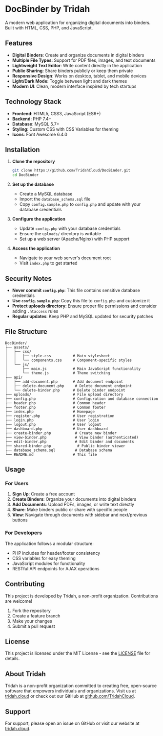 # DocBinder by Tridah

A modern web application for organizing digital documents into binders. Built with HTML, CSS, PHP, and JavaScript.

## Features

- **Digital Binders**: Create and organize documents in digital binders
- **Multiple File Types**: Support for PDF files, images, and text documents
- **Lightweight Text Editor**: Write content directly in the application
- **Public Sharing**: Share binders publicly or keep them private
- **Responsive Design**: Works on desktop, tablet, and mobile devices
- **Light/Dark Mode**: Toggle between light and dark themes
- **Modern UI**: Clean, modern interface inspired by tech startups

## Technology Stack

- **Frontend**: HTML5, CSS3, JavaScript (ES6+)
- **Backend**: PHP 7.4+
- **Database**: MySQL 5.7+
- **Styling**: Custom CSS with CSS Variables for theming
- **Icons**: Font Awesome 6.4.0

## Installation

1. **Clone the repository**
   ```bash
   git clone https://github.com/TridahCloud/DocBinder.git
   cd DocBinder
   ```

2. **Set up the database**
   - Create a MySQL database
   - Import the `database_schema.sql` file
   - Copy `config.sample.php` to `config.php` and update with your database credentials

3. **Configure the application**
   - Update `config.php` with your database credentials
   - Ensure the `uploads/` directory is writable
   - Set up a web server (Apache/Nginx) with PHP support

4. **Access the application**
   - Navigate to your web server's document root
   - Visit `index.php` to get started

## Security Notes

- **Never commit `config.php`**: This file contains sensitive database credentials
- **Use `config.sample.php`**: Copy this file to `config.php` and customize it
- **Protect uploads directory**: Ensure proper file permissions and consider adding `.htaccess` rules
- **Regular updates**: Keep PHP and MySQL updated for security patches

## File Structure

```
DocBinder/
├── assets/
│   ├── css/
│   │   ├── style.css          # Main stylesheet
│   │   └── components.css     # Component-specific styles
│   └── js/
│       ├── main.js            # Main JavaScript functionality
│       └── theme.js           # Theme switching
├── api/
│   ├── add-document.php       # Add document endpoint
│   ├── delete-document.php     # Delete document endpoint
│   └── delete-binder.php      # Delete binder endpoint
├── uploads/                   # File upload directory
├── config.php                 # Configuration and database connection
├── header.php                 # Common header
├── footer.php                 # Common footer
├── index.php                  # Homepage
├── register.php               # User registration
├── login.php                  # User login
├── logout.php                 # User logout
├── dashboard.php              # User dashboard
├── create-binder.php           # Create new binder
├── view-binder.php             # View binder (authenticated)
├── edit-binder.php             # Edit binder and documents
├── shared-binder.php            # Public binder viewer
├── database_schema.sql         # Database schema
└── README.md                  # This file
```

## Usage

### For Users

1. **Sign Up**: Create a free account
2. **Create Binders**: Organize your documents into digital binders
3. **Add Documents**: Upload PDFs, images, or write text directly
4. **Share**: Make binders public or share with specific people
5. **View**: Navigate through documents with sidebar and next/previous buttons

### For Developers

The application follows a modular structure:
- PHP includes for header/footer consistency
- CSS variables for easy theming
- JavaScript modules for functionality
- RESTful API endpoints for AJAX operations

## Contributing

This project is developed by Tridah, a non-profit organization. Contributions are welcome!

1. Fork the repository
2. Create a feature branch
3. Make your changes
4. Submit a pull request

## License

This project is licensed under the MIT License - see the [LICENSE](LICENSE) file for details.

## About Tridah

Tridah is a non-profit organization committed to creating free, open-source software that empowers individuals and organizations. Visit us at [tridah.cloud](https://tridah.cloud) or check out our GitHub at [github.com/TridahCloud](https://github.com/TridahCloud).

## Support

For support, please open an issue on GitHub or visit our website at [tridah.cloud](https://tridah.cloud).
